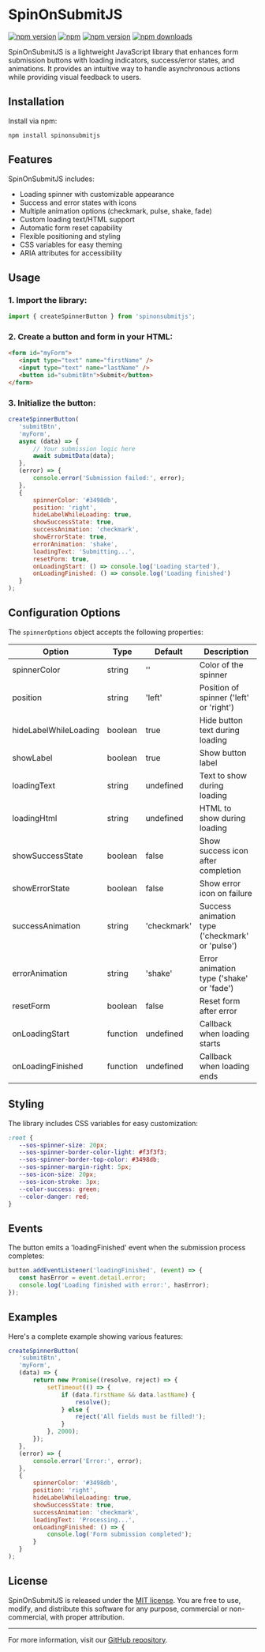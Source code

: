 # SpinOnSubmitJS

[![npm version](https://img.shields.io/npm/v/spinonsubmitjs)](https://img.shields.io/npm/v/spinonsubmitjs)
[![npm](https://img.shields.io/npm/l/spinonsubmitjs?style=flat-square)](https://img.shields.io/npm/l/spinonsubmitjs?style=flat-square)
[![npm version](https://img.shields.io/bundlephobia/min/spinonsubmitjs)](https://img.shields.io/bundlephobia/min/spinonsubmitjs)
[![npm downloads](https://img.shields.io/npm/dm/spinonsubmitjs)](https://img.shields.io/npm/dm/spinonsubmitjs)

SpinOnSubmitJS is a lightweight JavaScript library that enhances form submission buttons with loading indicators, success/error states, and animations. It provides an intuitive way to handle asynchronous actions while providing visual feedback to users.

## Installation

Install via npm:

```shell
npm install spinonsubmitjs
```

## Features

SpinOnSubmitJS includes:

* Loading spinner with customizable appearance
* Success and error states with icons
* Multiple animation options (checkmark, pulse, shake, fade)
* Custom loading text/HTML support
* Automatic form reset capability
* Flexible positioning and styling
* CSS variables for easy theming
* ARIA attributes for accessibility

## Usage

### 1. Import the library:

```javascript
import { createSpinnerButton } from 'spinonsubmitjs';
```

### 2. Create a button and form in your HTML:

```html
<form id="myForm">
   <input type="text" name="firstName" />
   <input type="text" name="lastName" />
   <button id="submitBtn">Submit</button>
</form>
```

### 3. Initialize the button:

```javascript
createSpinnerButton(
   'submitBtn',
   'myForm',
   async (data) => {
       // Your submission logic here
       await submitData(data);
   },
   (error) => {
       console.error('Submission failed:', error);
   },
   {
       spinnerColor: '#3498db',
       position: 'right',
       hideLabelWhileLoading: true,
       showSuccessState: true,
       successAnimation: 'checkmark',
       showErrorState: true,
       errorAnimation: 'shake',
       loadingText: 'Submitting...',
       resetForm: true,
       onLoadingStart: () => console.log('Loading started'),
       onLoadingFinished: () => console.log('Loading finished')
   }
);
```

## Configuration Options

The `spinnerOptions` object accepts the following properties:

| Option | Type | Default | Description |
|--------|------|---------|-------------|
| spinnerColor | string | '' | Color of the spinner |
| position | string | 'left' | Position of spinner ('left' or 'right') |
| hideLabelWhileLoading | boolean | true | Hide button text during loading |
| showLabel | boolean | true | Show button label |
| loadingText | string | undefined | Text to show during loading |
| loadingHtml | string | undefined | HTML to show during loading |
| showSuccessState | boolean | false | Show success icon after completion |
| showErrorState | boolean | false | Show error icon on failure |
| successAnimation | string | 'checkmark' | Success animation type ('checkmark' or 'pulse') |
| errorAnimation | string | 'shake' | Error animation type ('shake' or 'fade') |
| resetForm | boolean | false | Reset form after error |
| onLoadingStart | function | undefined | Callback when loading starts |
| onLoadingFinished | function | undefined | Callback when loading ends |

## Styling

The library includes CSS variables for easy customization:

```css
:root {
   --sos-spinner-size: 20px;
   --sos-spinner-border-color-light: #f3f3f3;
   --sos-spinner-border-top-color: #3498db;
   --sos-spinner-margin-right: 5px;
   --sos-icon-size: 20px;
   --sos-icon-stroke: 3px;
   --color-success: green;
   --color-danger: red;
}
```

## Events

The button emits a 'loadingFinished' event when the submission process completes:

```javascript
button.addEventListener('loadingFinished', (event) => {
   const hasError = event.detail.error;
   console.log('Loading finished with error:', hasError);
});
```

## Examples

Here's a complete example showing various features:

```javascript
createSpinnerButton(
   'submitBtn',
   'myForm',
   (data) => {
       return new Promise((resolve, reject) => {
           setTimeout(() => {
               if (data.firstName && data.lastName) {
                   resolve();
               } else {
                   reject('All fields must be filled!');
               }
           }, 2000);
       });
   },
   (error) => {
       console.error('Error:', error);
   },
   {
       spinnerColor: '#3498db',
       position: 'right',
       hideLabelWhileLoading: true,
       showSuccessState: true,
       successAnimation: 'checkmark',
       loadingText: 'Processing...',
       onLoadingFinished: () => {
           console.log('Form submission completed');
       }
   }
);
```

## License

SpinOnSubmitJS is released under the [MIT license](https://github.com/thedhanawada/SpinOnSubmitJS/blob/main/LICENSE). You are free to use, modify, and distribute this software for any purpose, commercial or non-commercial, with proper attribution.

---

For more information, visit our [GitHub repository](https://github.com/thedhanawada/SpinOnSubmitJS).
```